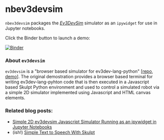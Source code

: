 # nbev3devsim
`nbev3devsim` packages the [*Ev3DevSim*](https://github.com/QuirkyCort/ev3dev-sim) simulator as an `ipywidget` for use in Jupyter notebooks.

Click the Binder button to launch a demo:

[![Binder](https://mybinder.org/badge_logo.svg)](https://gke.mybinder.org/v2/gh/innovationOUtside/nbev3devsim/master?filepath=nbev3devsim%2Fev3devsim_demo.ipynb)



### About `ev3devsim`

`ev3devsim` is a "browser based simulator for ev3dev-lang-python" [[repo](https://github.com/QuirkyCort/ev3dev-sim), [demo](https://www.aposteriori.com.sg/Ev3devSim/index.html)]. The original demostration provides a browser based terminal for writing ev3dev-lang-pyhton code that is then executed in a Javascript based Skulpt Python environment and used to control a simulated robot via a simple 2D simulator implemented using Javascript and HTML canvas elements.

### Related blog posts:

- [Simple 2D ev3devsim Javascript Simulator Running as an ipywidget in Jupyter Notebooks](https://blog.ouseful.info/2020/03/13/simple-2d-ev3devsim-javascript-similator-running-as-an-ipywidget-in-jupyter-notebooks/)
- (ish!) [Simple Text to Speech With Skulpt](https://blog.ouseful.info/2020/02/26/simple-text-to-speech-with-skulpt/)
